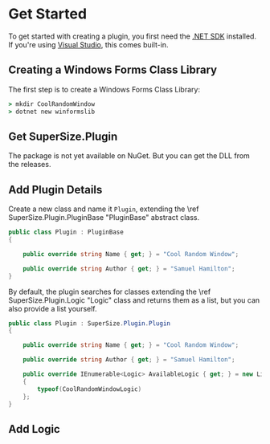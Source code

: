 # Get Started

To get started with creating a plugin, you first need the [.NET SDK] installed.
If you're using [Visual Studio], this comes built-in.

[.net sdk]: https://dotnet.microsoft.com/download/dotnet
[visual studio]: https://visualstudio.microsoft.com/

## Creating a Windows Forms Class Library

The first step is to create a Windows Forms Class Library:

```cmd
> mkdir CoolRandomWindow
> dotnet new winformslib
```

## Get SuperSize.Plugin

The package is not yet available on NuGet. But you can get the DLL from the releases.

## Add Plugin Details

Create a new class and name it `Plugin`, extending the \ref SuperSize.Plugin.PluginBase "PluginBase" abstract class.

```csharp
public class Plugin : PluginBase
{

    public override string Name { get; } = "Cool Random Window";

    public override string Author { get; } = "Samuel Hamilton";
}
```

By default, the plugin searches for classes extending the \ref SuperSize.Plugin.Logic "Logic" class and returns them as a list, but you can also provide a list yourself.

```csharp
public class Plugin : SuperSize.Plugin.Plugin
{

    public override string Name { get; } = "Cool Random Window";

    public override string Author { get; } = "Samuel Hamilton";

    public override IEnumerable<Logic> AvailableLogic { get; } = new List<Logic>
    {
        typeof(CoolRandomWindowLogic)
    };
}
```

## Add Logic
